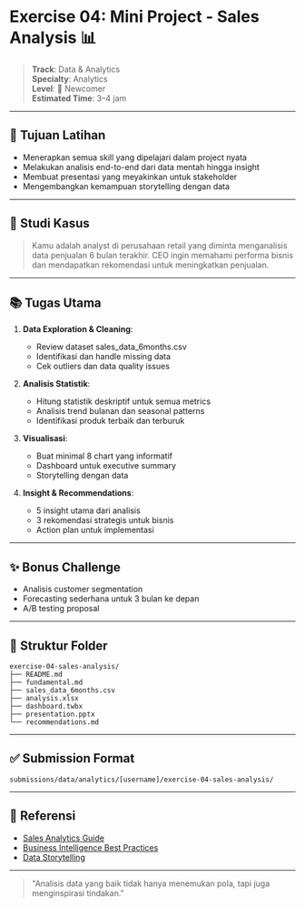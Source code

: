 # Exercise 04: Mini Project - Sales Analysis 📊

> **Track**: Data & Analytics  
> **Specialty**: Analytics  
> **Level**: 🌱 Newcomer  
> **Estimated Time**: 3–4 jam

---

## 🎯 Tujuan Latihan

- Menerapkan semua skill yang dipelajari dalam project nyata
- Melakukan analisis end-to-end dari data mentah hingga insight
- Membuat presentasi yang meyakinkan untuk stakeholder
- Mengembangkan kemampuan storytelling dengan data

---

## 📖 Studi Kasus

> Kamu adalah analyst di perusahaan retail yang diminta menganalisis data penjualan 6 bulan terakhir. CEO ingin memahami performa bisnis dan mendapatkan rekomendasi untuk meningkatkan penjualan.

---

## 📚 Tugas Utama

1. **Data Exploration & Cleaning**:
   - Review dataset sales_data_6months.csv
   - Identifikasi dan handle missing data
   - Cek outliers dan data quality issues

2. **Analisis Statistik**:
   - Hitung statistik deskriptif untuk semua metrics
   - Analisis trend bulanan dan seasonal patterns
   - Identifikasi produk terbaik dan terburuk

3. **Visualisasi**:
   - Buat minimal 8 chart yang informatif
   - Dashboard untuk executive summary
   - Storytelling dengan data

4. **Insight & Recommendations**:
   - 5 insight utama dari analisis
   - 3 rekomendasi strategis untuk bisnis
   - Action plan untuk implementasi

---

## ✨ Bonus Challenge

- Analisis customer segmentation
- Forecasting sederhana untuk 3 bulan ke depan
- A/B testing proposal

---

## 📁 Struktur Folder

```
exercise-04-sales-analysis/
├── README.md
├── fundamental.md
├── sales_data_6months.csv
├── analysis.xlsx
├── dashboard.twbx
├── presentation.pptx
└── recommendations.md
```

---

## ✅ Submission Format

```
submissions/data/analytics/[username]/exercise-04-sales-analysis/
```

---

## 🔗 Referensi

- [Sales Analytics Guide](https://www.salesforce.com/blog/sales-analytics/)
- [Business Intelligence Best Practices](https://www.tableau.com/learn/whitepapers)
- [Data Storytelling](https://www.storytellingwithdata.com/)

---

> "Analisis data yang baik tidak hanya menemukan pola, tapi juga menginspirasi tindakan." 